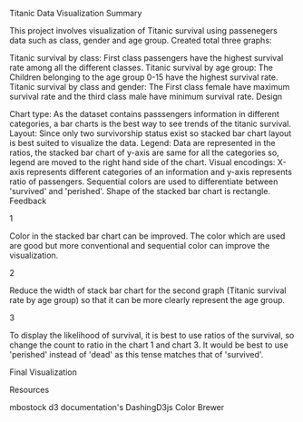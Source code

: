 Titanic Data Visualization
Summary

This project involves visualization of Titanic survival using passenegers data such as class, gender and age group. Created total three graphs:

Titanic survival by class: First class passengers have the highest survival rate among all the different classes.
Titanic survival by age group: The Children belonging to the age group 0-15 have the highest survival rate.
Titanic survival by class and gender: The First class female have maximum survival rate and the third class male have minimum survival rate.
Design

Chart type: As the dataset contains passsengers information in different categories, a bar charts is the best way to see trends of the titanic survival.
Layout: Since only two survivorship status exist so stacked bar chart layout is best suited to visualize the data.
Legend: Data are represented in the ratios, the stacked bar chart of y-axis are same for all the categories so, legend are moved to the right hand side of the chart.
Visual encodings: X-axis represents different categories of an information and y-axis represents ratio of passengers. Sequential colors are used to differentiate between 'survived' and 'perished'. Shape of the stacked bar chart is rectangle.
Feedback

1

Color in the stacked bar chart can be improved. The color which are used are good but more conventional and sequential color can improve the visualization.

2

Reduce the width of stack bar chart for the second graph (Titanic survival rate by age group) so that it can be more clearly represent the age group.

3

To display the likelihood of survival, it is best to use ratios of the survival, so change the count to ratio in the chart 1 and chart 3. It would be best to use 'perished' instead of 'dead' as this tense matches that of 'survived'.

Final Visualization



Resources

mbostock
d3 documentation's
DashingD3js
Color Brewer
